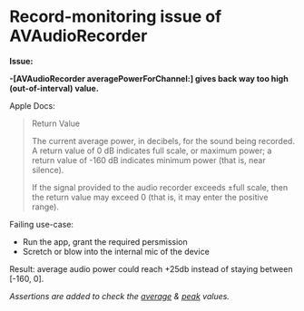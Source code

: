 # Record-monitoring issue of AVAudioRecorder

**Issue:**

**-[AVAudioRecorder averagePowerForChannel:] gives back way too high (out-of-interval) value.**

Apple Docs:
> Return Value
> 
> The current average power, in decibels, for the sound being recorded. A return value of 0 dB indicates full scale, or maximum power; a return value of -160 dB indicates minimum power (that is, near silence).
> 
> If the signal provided to the audio recorder exceeds ±full scale, then the return value may exceed 0 (that is, it may enter the positive range).

Failing use-case:

* Run the app, grant the required persmission
* Scretch or blow into the internal mic of the device

Result: average audio power could reach +25db instead of staying between [-160, 0].

*Assertions are added to check the [average](https://github.com/AdamStreet/recording-test/blob/master/RecorderTest/ASRecorder.m#L175) & [peak](https://github.com/AdamStreet/recording-test/blob/master/RecorderTest/ASRecorder.m#L176) values.*

